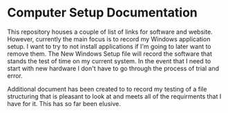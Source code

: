 Computer Setup Documentation
=========

This repository houses a couple of list of links for software and website. However, currently the main focus is to record my Windows application setup. I want to try to not install applications if I'm going to later want to remove them. The New Windows Setup file will record the software that stands the test of time on my current system. In the event that I need to start with new hardware I don't have to go through the process of trial and error.

Additional document has been created to to record my testing of a file structuring that is pleasant to look at and meets all of the requirments that I have for it. This has so far been elusive.
